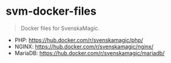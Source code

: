 # svm-docker-files
> Docker files for SvenskaMagic.

* PHP: https://hub.docker.com/r/svenskamagic/php/
* NGINX: https://hub.docker.com/r/svenskamagic/nginx/
* MariaDB: https://hub.docker.com/r/svenskamagic/mariadb/
